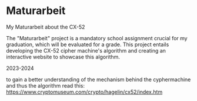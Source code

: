 # Maturarbeit
My Maturarbeit about the CX-52

The "Maturarbeit" project is a mandatory school assignment crucial for my graduation, which will be evaluated for a grade.
This project entails developing the CX-52 cipher machine's algorithm and creating an interactive website to showcase this algorithm.

2023-2024


to gain a better understanding of the mechanism behind the cyphermachine and thus the algorithm read this: https://www.cryptomuseum.com/crypto/hagelin/cx52/index.htm
